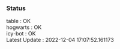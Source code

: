 ### Status


table : OK  
hogwarts : OK  
icy-bot : OK  
Latest Update : 2022-12-04 17:07:52.161173
